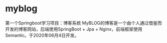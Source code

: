 # myblog
第一个Springboot学习项目：博客系统
MyBLOG的博客是一个由个人通过借鉴而开发的博客网站，后端使用SpringBoot + Jpa + Nginx，前端框架使用Semantic。于2020年06月4日开发。

